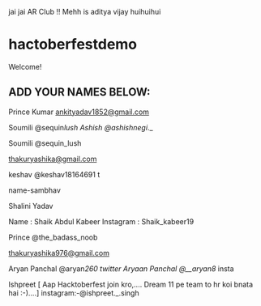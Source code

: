 
jai jai AR Club !!
Mehh is aditya vijay
huihuihui

# hactoberfestdemo

Welcome!

## ADD YOUR NAMES BELOW:

Prince Kumar
ankityadav1852@gmail.com

Soumili @sequin*lush
Ashish @ashishnegi*.\_

Soumili @sequin_lush

thakuryashika@gmail.com


keshav @keshav18164691 t


name-sambhav


Shalini Yadav


Name : Shaik Abdul Kabeer
Instagram : Shaik_kabeer19

Prince @the_badass_noob

thakuryashika976@gmail.com

Aryan Panchal @aryan*260 twitter
Aryaan Panchal @\_\_aryan8* insta

Ishpreet [ Aap Hacktoberfest join kro,.... Dream 11 pe team to hr koi bnata hai :-)....] 
instagram:-@ishpreet._.singh
